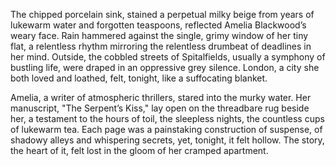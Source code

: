 The chipped porcelain sink, stained a perpetual milky beige from years of lukewarm water and forgotten teaspoons, reflected Amelia Blackwood’s weary face.  Rain hammered against the single, grimy window of her tiny flat, a relentless rhythm mirroring the relentless drumbeat of deadlines in her mind.  Outside, the cobbled streets of Spitalfields, usually a symphony of bustling life, were draped in an oppressive grey silence.  London, a city she both loved and loathed, felt, tonight, like a suffocating blanket.

Amelia, a writer of atmospheric thrillers, stared into the murky water.  Her manuscript, "The Serpent’s Kiss," lay open on the threadbare rug beside her, a testament to the hours of toil, the sleepless nights, the countless cups of lukewarm tea.  Each page was a painstaking construction of suspense, of shadowy alleys and whispering secrets, yet, tonight, it felt hollow.  The story, the heart of it, felt lost in the gloom of her cramped apartment.
